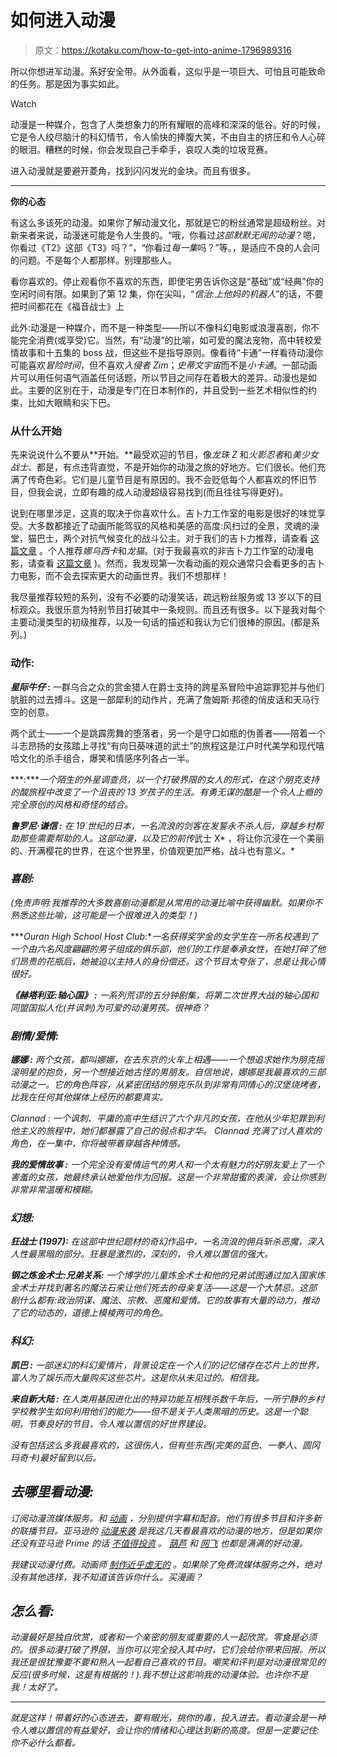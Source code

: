 # 如何进入动漫

> 原文：<https://kotaku.com/how-to-get-into-anime-1796989316>

所以你想进军动漫。系好安全带。从外面看，这似乎是一项巨大、可怕且可能致命的任务。那是因为事实如此。

Watch

动漫是一种媒介，包含了人类想象力的所有耀眼的高峰和深深的低谷。好的时候，它是令人绞尽脑汁的科幻情节，令人愉快的捧腹大笑，不由自主的挤压和令人心碎的眼泪。糟糕的时候，你会发现自己手牵手，哀叹人类的垃圾竞赛。

进入动漫就是要避开菱角，找到闪闪发光的金块。而且有很多。

* * *

**你的心态**

有这么多该死的动漫。如果你了解动漫文化，那就是它的粉丝通常是超级粉丝。对新来者来说，动漫迷可能是令人生畏的。“哦，你看过*这部默默无闻的动漫*？嗯，你看过《T2》这部《T3》吗？”，“你看过*每一集*吗？”等。，是适应不良的人会问的问题。不是每个人都那样。别理那些人。

看你喜欢的。停止观看你不喜欢的东西，即使宅男告诉你这是“基础”或“经典”你的空闲时间有限。如果到了第 12 集，你在尖叫，“*信治:上他妈的机器人*”的话，不要把时间都花在《福音战士》上

此外:动漫是一种媒介，而不是一种类型——所以不像科幻电影或浪漫喜剧，你不能完全消费(或享受)它。当然，有“动漫”的比喻，如可爱的魔法宠物，高中转校爱情故事和十五集的 boss 战，但这些不是指导原则。像看待“卡通”一样看待动漫你可能喜欢*冒险时间*，但不喜欢*入侵者 Zim*；*史蒂文宇宙*而不是*小卡通*。一部动画片可以用任何语气涵盖任何话题，所以节目之间存在着极大的差异。动漫也是如此。主要的区别在于，动漫是专门在日本制作的，并且受到一些艺术相似性的约束，比如大眼睛和尖下巴。

### **从什么开始**

先来说说什么不要从**开始。**最受欢迎的节目，像*龙珠 Z* 和*火影忍者*和*美少女战士*、都是，有点违背直觉，不是开始你的动漫之旅的好地方。它们很长。他们充满了传奇色彩。它们是儿童节目是有原因的。我不会贬低每个人都喜欢的怀旧节目，但我会说，立即有趣的成人动漫超级容易找到(而且往往写得更好)。

说到在哪里涉足，这真的取决于你喜欢什么。吉卜力工作室的电影是很好的味觉享受。大多数都接近了动画所能驾驭的风格和美感的高度:风扫过的全景，灵魂的澡堂，猫巴士，两个对抗气候变化的战斗公主。对于我们的吉卜力推荐，请查看 [这篇文章](http://thebests.kotaku.com/studio-ghiblis-movies-ranked-1718105786) 。个人推荐*娜乌西卡*和*龙猫*。(对于我最喜欢的非吉卜力工作室的动漫电影，请查看 [这篇文章](http://kotaku.com/six-mind-blowing-anime-films-that-aren-t-by-studio-ghib-1794328712) )。然而，我发现第一次看动画的观众通常只会看更多的吉卜力电影，而不会去探索更大的动画世界。我们不想那样！

我尽量推荐较短的系列，没有不必要的动漫笑话，疏远粉丝服务或 13 岁以下的目标观众。我很乐意为特别节目打破其中一条规则。而且还有很多。以下是我对每个主要动漫类型的初级推荐，以及一句话的描述和我认为它们很棒的原因。(都是系列。)

### **动作:**

***星际牛仔* :** 一群乌合之众的赏金猎人在爵士支持的跨星系冒险中追踪罪犯并与他们肮脏的过去搏斗。这是一部犀利的动作片，充满了詹姆斯·邦德的俏皮话和天马行空的创意。

两个武士——一个是跳霹雳舞的堕落者，另一个是守口如瓶的伪善者——陪着一个斗志昂扬的女孩踏上寻找“有向日葵味道的武士”的旅程这是江户时代美学和现代嘻哈文化的杀手组合，爆笑和情感序列各占一半。

***:****一个陌生的外星调查员，以一个打破界限的女人的形式，在这个朋克支持的酸旅程中改变了一个沮丧的 13 岁孩子的生活。*有勇无谋的酷*是一个令人上瘾的完全原创的风格和奇怪的结合。*

****鲁罗尼·谦信* :** 在 19 世纪的日本，一名流浪的剑客在发誓永不杀人后，穿越乡村帮助那些需要帮助的人。这部动漫，以及它的前传*武士 X* ，将让你沉浸在一个美丽的、开满樱花的世界，在这个世界里，价值观更加严格，战斗也有意义。*

### ***喜剧:***

*(免责声明:我推荐的大多数喜剧动漫都是从常用的动漫比喻中获得幽默。如果你不熟悉这些比喻，这可能是一个很难进入的类型！)*

****Ouran High School Host Club*:**一名获得奖学金的女学生在一所名校遇到了一个由六名风度翩翩的男子组成的俱乐部，他们的工作是奉承女性，在她打碎了他们昂贵的花瓶后，她被迫以主持人的身份偿还。这个节目太夸张了，总是让我心情很好。*

****《赫塔利亚:轴心国》* :** 一系列荒谬的五分钟剧集，将第二次世界大战的轴心国和同盟国拟人化(并讽刺)为可爱的动漫男孩。很神奇？*

### ***剧情/爱情:***

****娜娜* :** 两个女孩，都叫娜娜，在去东京的火车上相遇——一个想追求她作为朋克摇滚明星的抱负，另一个想接近她古怪的男朋友。自信地说，*娜娜*是我最喜欢的三部动漫之一。它的角色阵容，从紧密团结的朋克乐队到非常有同情心的汉堡烧烤者，比我在任何其他媒体上经历的都要真实。*

*Clannad : 一个讽刺、平庸的高中生结识了六个非凡的女孩，在他从少年犯罪到利他主义的旅程中，她们都暴露了自己的弱点和才华。 *Clannad* 充满了讨人喜欢的角色，在一集中，你将被带着穿越各种情感。*

****我的爱情故事* :** 一个完全没有爱情运气的男人和一个太有魅力的好朋友爱上了一个害羞的女孩，她最终承认她爱他作为回报。这是一个非常甜蜜的表演，会让你感到非常非常温暖和模糊。*

### ***幻想:***

****狂战士* (1997):** 在这部中世纪题材的奇幻作品中，一名流浪的佣兵斩杀恶魔，深入人性最黑暗的部分。*狂暴*是激烈的，深刻的，令人难以置信的强大。*

****钢之炼金术士:兄弟关系:*** 一个博学的儿童炼金术士和他的兄弟试图通过加入国家炼金术士并找到著名的魔法石来让他们死去的母亲复活——这是一个大禁忌。这部剧什么都有:政治阴谋、魔法、宗教、恶魔和爱情。它的故事有大量的动力，推动了它的动态的，道德上模棱两可的角色。*

### ***科幻:***

****凯巴* :** 一部迷幻的科幻爱情片，背景设定在一个人们的记忆储存在芯片上的世界，富人为了娱乐而大量购买这些芯片。这是你从未见过的。相信我。*

****来自新大陆* :** 在人类用基因进化出的特异功能互相残杀数千年后，一所宁静的乡村学校教学生如何利用他们的能力——但不是关于人类黑暗的历史。这是一个聪明，节奏良好的节目，令人难以置信的好世界建设。*

*没有包括这么多我最喜欢的，这很伤人，但有些东西(*完美的蓝色*、*一拳人*、*圆冈玛奇卡*)最好留到以后。*

## ***去哪里看动漫:***

*订阅动漫流媒体服务。和 [动画](https://www.funimation.com/) ，分别提供字幕和配音。他们有很多节目和许多新的联播节目。亚马逊的 [动漫来袭](https://www.amazon.com/Amazon-Video-Anime-Strike/s?asc_campaign=InlineText&asc_refurl=https://kotaku.com/how-to-get-into-anime-1796989316&asc_source=&ie=UTF8&page=1&rh=n:2858778011,p_n_subscription_id:16182082011&tag=kinjakotakulink-20) 是我这几天看最喜欢的动漫的地方，但是如果你还没有亚马逊 Prime 的话 [不值得投资](http://kotaku.com/amazon-s-big-anime-platform-is-splitting-the-anime-comm-1794640252) 。 [葫芦](https://www.hulu.com/welcome?orig_path=%2Ftv%2Fgenres%2Fanime&orig_referrer=https%3A%2F%2Fwww.google.com%2F) 和 [网飞](http://www.netflix.com/) 也都是满满的好动漫。*

*我建议动漫付费。动画师 [制作近乎虚无的](http://kotaku.com/average-anime-industry-salaries-get-depressing-1774852881) 。如果除了免费流媒体服务之外，绝对没有其他选择，我不知道该告诉你什么。买漫画？*

## ***怎么看**:*

*动漫最好是独自欣赏，或者和一个亲密的朋友或重要的人一起欣赏。零食是必须的。很多动漫打破了界限，当你可以完全投入其中时，它们会给你带来回报。所以我还是很犹豫要不要和熟人一起看自己喜欢的节目。嘲笑和评判是对动漫很常见的反应(很多时候，这是有根据的！).我不想让这影响我的动漫体验。也许你不是我！太好了。*

* * *

*就是这样！带着好的心态进去，要有眼光，挑你的毒，投入进去。看动漫会是一种令人难以置信的有益爱好，会让你的情绪和心理达到新的高度。但是一定要记住:你不必什么都看。*